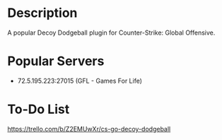 # Description
A popular Decoy Dodgeball plugin for Counter-Strike: Global Offensive.

# Popular Servers
* 72.5.195.223:27015 (GFL - Games For Life)

# To-Do List
https://trello.com/b/Z2EMUwXr/cs-go-decoy-dodgeball
